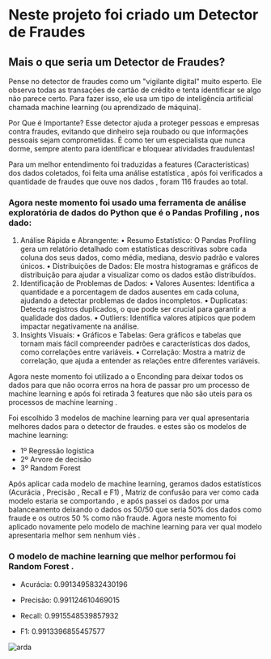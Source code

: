 #  Neste projeto  foi criado um Detector de Fraudes

Mais o que seria um Detector de Fraudes?
-
Pense no detector de fraudes como um "vigilante digital" muito esperto. Ele observa todas as transações de cartão de crédito e tenta identificar se algo não parece certo. Para fazer isso, ele usa um tipo de inteligência artificial chamada machine learning (ou aprendizado de máquina). 

Por Que é Importante?
Esse detector ajuda a proteger pessoas e empresas contra fraudes, evitando que dinheiro seja roubado ou que informações pessoais sejam comprometidas. É como ter um especialista que nunca dorme, sempre atento para identificar e bloquear atividades fraudulentas!

Para um melhor entendimento foi traduzidas a features (Características) dos dados coletados, foi feita uma análise estatística , após foi verificados a quantidade de fraudes que ouve  nos dados , foram 116 fraudes ao total.


### Agora neste momento foi usado uma ferramenta de  análise exploratória  de dados do Python que é o Pandas Profiling  , nos dado:
1. Análise Rápida e Abrangente:
•	Resumo Estatístico: O Pandas Profiling gera um relatório detalhado com estatísticas descritivas sobre cada coluna dos seus dados, como média, mediana, desvio padrão e valores únicos.
•	Distribuições de Dados: Ele mostra histogramas e gráficos de distribuição para ajudar a visualizar como os dados estão distribuídos.
2. Identificação de Problemas de Dados:
•	Valores Ausentes: Identifica a quantidade e a porcentagem de dados ausentes em cada coluna, ajudando a detectar problemas de dados incompletos.
•	Duplicatas: Detecta registros duplicados, o que pode ser crucial para garantir a qualidade dos dados.
•	Outliers: Identifica valores atípicos que podem impactar negativamente na análise.
3. Insights Visuais:
•	Gráficos e Tabelas: Gera gráficos e tabelas que tornam mais fácil compreender padrões e características dos dados, como correlações entre variáveis.
•	Correlação: Mostra a matriz de correlação, que ajuda a entender as relações entre diferentes variáveis.


Agora neste momento foi utilizado a o Enconding  para deixar todos os dados para que não ocorra erros na hora de passar pro um processo de machine learning e após foi retirada 3 features que não são uteis para os processos de machine learning  .

Foi escolhido 3 modelos de machine learning para ver qual apresentaria melhores dados para o detector de fraudes. e estes são os modelos de machine learning: 

- 1º Regressão logística 
- 2º Arvore de decisão 
- 3º Random Forest

 Após aplicar cada modelo de machine learning, geramos dados estatísticos (Acurácia , Precisão , Recall e F1) , Matriz de confusão  para ver como cada modelo estaria se comportando , e após passei os dados por uma balanceamento deixando o  dados os  50/50 que seria 50% dos dados como fraude e os outros 50 % como não fraude.
Agora neste momento foi aplicado novamente  pelo modelo de machine learning para ver qual modelo apresentaria melhor sem nenhum viés .

### O modelo de machine learning que melhor performou foi  Random Forest .


- Acurácia: 0.9913495832430196

- Precisão: 0.991124610469015

- Recall: 0.9915548539857932

- F1: 0.9913396855457577 


![arda](https://github.com/user-attachments/assets/ef9a4008-2684-4130-bf10-e5cf79a13424)
